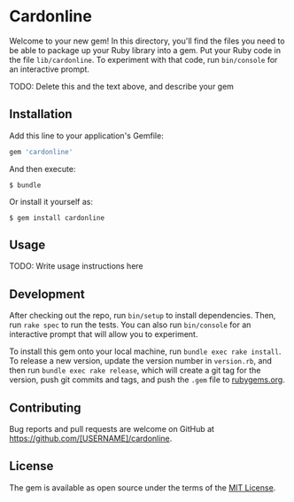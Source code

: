 # Cardonline

Welcome to your new gem! In this directory, you'll find the files you need to be able to package up your Ruby library into a gem. Put your Ruby code in the file `lib/cardonline`. To experiment with that code, run `bin/console` for an interactive prompt.

TODO: Delete this and the text above, and describe your gem

## Installation

Add this line to your application's Gemfile:

```ruby
gem 'cardonline'
```

And then execute:

    $ bundle

Or install it yourself as:

    $ gem install cardonline

## Usage

TODO: Write usage instructions here

## Development

After checking out the repo, run `bin/setup` to install dependencies. Then, run `rake spec` to run the tests. You can also run `bin/console` for an interactive prompt that will allow you to experiment.

To install this gem onto your local machine, run `bundle exec rake install`. To release a new version, update the version number in `version.rb`, and then run `bundle exec rake release`, which will create a git tag for the version, push git commits and tags, and push the `.gem` file to [rubygems.org](https://rubygems.org).

## Contributing

Bug reports and pull requests are welcome on GitHub at https://github.com/[USERNAME]/cardonline.

## License

The gem is available as open source under the terms of the [MIT License](http://opensource.org/licenses/MIT).
